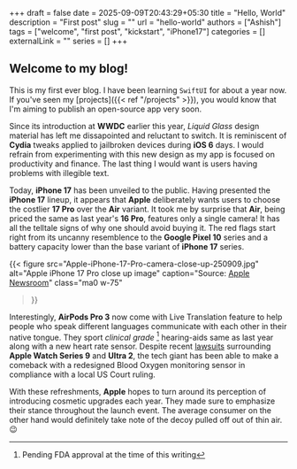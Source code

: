 +++ 
draft = false
date = 2025-09-09T20:43:29+05:30
title = "Hello, World"
description = "First post"
slug = ""
url = "hello-world"
authors = ["Ashish"]
tags = ["welcome", "first post", "kickstart", "iPhone17"]
categories = []
externalLink = ""
series = []
+++

## Welcome to my blog!

This is my first ever blog. I have been learning `SwiftUI` for about a year now. If you've seen my [projects]({{< ref "/projects" >}}), you would know that I'm aiming to publish an open-source app very soon. 

Since its introduction at **WWDC** earlier this year, *Liquid Glass* design material has left me dissapointed and reluctant to switch. It is reminiscent of **Cydia** tweaks applied to jailbroken devices during **iOS 6** days. I would refrain from experimenting with this new design as my app is focused on productivity and finance. The last thing I would want is users having problems with illegible text.

Today, **iPhone 17** has been unveiled to the public. Having presented the **iPhone 17** lineup, it appears that **Apple** deliberately wants users to choose the costlier **17 Pro** over the **Air** variant. It took me by surprise that **Air**, being priced the same as last year's **16 Pro**, features only a single camera! It has all the telltale signs of why one should avoid buying it. The red flags start right from its uncanny resemblence to the **Google Pixel 10** series and a battery capacity lower than the base variant of **iPhone 17** series.

{{< figure 
	src="Apple-iPhone-17-Pro-camera-close-up-250909.jpg"
	alt="Apple iPhone 17 Pro close up image"
	caption="Source: [Apple Newsroom](https://nr.apple.com/Ds9e0K5aD8)"
	class="ma0 w-75"
>}}

Interestingly, **AirPods Pro 3** now come with Live Translation feature to help people who speak different languages communicate with each other in their native tongue. They sport *clinical grade* [^1]  hearing-aids same as last year along with a new heart rate sensor. Despite recent [lawsuits](https://www.theverge.com/24009254/apple-watch-itc-ban-patent-dispute) surrounding **Apple Watch Series 9** and **Ultra 2**, the tech giant has been able to make a comeback with a redesigned Blood Oxygen monitoring sensor in compliance with a local US Court ruling.
[^1]:Pending FDA approval at the time of this writing

With these refreshments, **Apple** hopes to turn around its perception of introducing cosmetic upgrades each year. They made sure to emphasize their stance throughout the launch event. The average consumer on the other hand would definitely take note of the decoy pulled off out of thin air.😉
